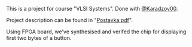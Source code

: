 This is a project for course "VLSI Systems". Done with [@Karadzov00](https://github.com/Karadzov00).

Project description can be found in "[Postavka.pdf](https://github.com/andrijastt/VLSI-Project/blob/master/Postavka.pdf)". 

Using FPGA board, we've synthesised and verifed the chip for displaying first two bytes of a button.
